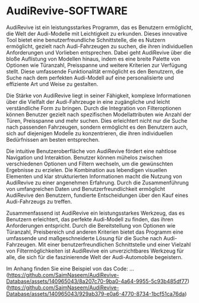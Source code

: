 # AudiRevive-SOFTWARE 
AudiRevive ist ein leistungsstarkes Programm, das es Benutzern ermöglicht, die Welt der Audi-Modelle mit Leichtigkeit zu erkunden. Dieses innovative Tool bietet eine benutzerfreundliche Schnittstelle, die es Nutzern ermöglicht, gezielt nach Audi-Fahrzeugen zu suchen, die ihren individuellen Anforderungen und Vorlieben entsprechen. Dabei geht AudiRevive über die bloße Auflistung von Modellen hinaus, indem es eine breite Palette von Optionen wie Türanzahl, Preisspanne und weitere Kriterien zur Verfügung stellt. Diese umfassende Funktionalität ermöglicht es den Benutzern, die Suche nach dem perfekten Audi-Modell auf eine personalisierte und effiziente Art und Weise zu gestalten.

Die Stärke von AudiRevive liegt in seiner Fähigkeit, komplexe Informationen über die Vielfalt der Audi-Fahrzeuge in eine zugängliche und leicht verständliche Form zu bringen. Durch die Integration von Filteroptionen können Benutzer gezielt nach spezifischen Modellattributen wie Anzahl der Türen, Preisspanne und mehr suchen. Dies erleichtert nicht nur die Suche nach passenden Fahrzeugen, sondern ermöglicht es den Benutzern auch, sich auf diejenigen Modelle zu konzentrieren, die ihren individuellen Bedürfnissen am besten entsprechen.

Die intuitive Benutzeroberfläche von AudiRevive fördert eine nahtlose Navigation und Interaktion. Benutzer können mühelos zwischen verschiedenen Optionen und Filtern wechseln, um die gewünschten Ergebnisse zu erzielen. Die Kombination aus lebendigen visuellen Elementen und klar strukturierten Informationen macht die Nutzung von AudiRevive zu einer angenehmen Erfahrung. Durch die Zusammenführung von umfangreichen Daten und Benutzerfreundlichkeit ermöglicht AudiRevive den Benutzern, fundierte Entscheidungen über den Kauf eines Audi-Fahrzeugs zu treffen.

Zusammenfassend ist AudiRevive ein leistungsstarkes Werkzeug, das es Benutzern erleichtert, das perfekte Audi-Modell zu finden, das ihren Anforderungen entspricht. Durch die Bereitstellung von Optionen wie Türanzahl, Preisbereich und anderen Kriterien bietet das Programm eine umfassende und maßgeschneiderte Lösung für die Suche nach Audi-Fahrzeugen. Mit einer benutzerfreundlichen Schnittstelle und einer Vielzahl von Filtermöglichkeiten ist AudiRevive ein unverzichtbares Werkzeug für alle, die sich für die faszinierende Welt der Audi-Automobile begeistern.





Im Anhang finden Sie eine Beispiel von das Code:
...
(https://github.com/SaimNaseem/AudiRevive-Database/assets/140965043/8a207c70-9ba0-4a64-9955-5c93b485df77)
(https://github.com/SaimNaseem/AudiRevive-Database/assets/140965043/929ab379-e0a6-4770-8734-1bcf51ca76da)








